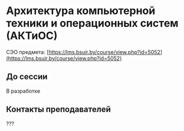 # Архитектура компьютерной техники и операционных систем (АКТиОС)

СЭО предмета: [https://lms.bsuir.by/course/view.php?id=5052](https://lms.bsuir.by/course/view.php?id=5052)

## До сессии

В разработке

## Контакты преподавателей

???
